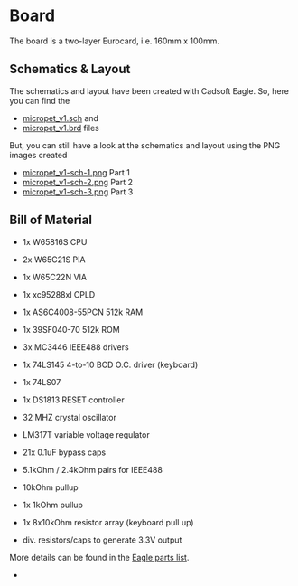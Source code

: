 
# Board

The board is a two-layer Eurocard, i.e. 160mm x 100mm.

## Schematics & Layout

The schematics and layout have been created with Cadsoft Eagle.
So, here you can find the 

- [micropet_v1.sch](micropet_v1.sch) and
- [micropet_v1.brd](micropet_v1.brd) files

But, you can still have a look at the schematics and layout using the
PNG images created

- [micropet_v1-sch-1.png](micropet_v1-sch-1.png) Part 1
- [micropet_v1-sch-2.png](micropet_v1-sch-2.png) Part 2
- [micropet_v1-sch-3.png](micropet_v1-sch-3.png) Part 3

## Bill of Material

- 1x W65816S CPU
- 2x W65C21S PIA
- 1x W65C22N VIA

- 1x xc95288xl CPLD
- 1x AS6C4008-55PCN 512k RAM
- 1x 39SF040-70 512k ROM
- 3x MC3446 IEEE488 drivers
- 1x 74LS145 4-to-10 BCD O.C. driver (keyboard)
- 1x 74LS07
- 1x DS1813 RESET controller

- 32 MHZ crystal oscillator

- LM317T variable voltage regulator

- 21x 0.1uF bypass caps

- 5.1kOhm / 2.4kOhm pairs for IEEE488
- 10kOhm pullup
- 1x 1kOhm pullup
- 1x 8x10kOhm resistor array (keyboard pull up)

- div. resistors/caps to generate 3.3V output

More details can be found in the [Eagle parts list](micropet_v1.parts).


-
